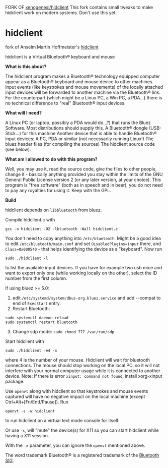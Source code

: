 FORK OF [xenogenesi/hidclient](https://github.com/xenogenesi/hidclient)
This fork contains small tweaks to make hidclient work on modern systems. Don't use this yet.
# hidclient
fork of Anselm Martin Hoffmeister's [hidclient](http://anselm.hoffmeister.be/computer/hidclient/index.html.en)

hidclient is a Virtual Bluetooth® keyboard and mouse

**What is this about?**

The hidclient program makes a Bluetooth® technology equipped computer appear as a Bluetooth® keyboard and mouse device to other machines. Input events (like keystrokes and mouse movements) of the locally attached input devices will be forwarded to another machine via the Bluetooth® link.
For the counterpart (which might be a Linux PC, a Win PC, a PDA...) there is no technical difference to "real" Bluetooth® input devices.

**What will I need?**

A Linux PC (or laptop, possibly a PDA would do...?) that runs the Bluez Software.
Most distributions should supply this.
A Bluetooth® dongle (USB-Stick...) for this machine
Another device that is able to handle Bluetooth® input devices: A PC, PDA or similar (not necessarily running Linux!)
The bluez header files (for compiling the sources)
The hidclient source code (see below).

**What am I allowed to do with this program?**

Well, you may use it, read the source code, give the files to other people, change it - basically anything provided you stay within the limits of the GNU General Public License version 2 (or any later version, at your choice).
This program is "free software" (both as in speech and in beer), you do not need to pay any royalties for using it. Keep with the GPL.

**Build**

hidclient depends on `libbluetooth` from bluez.

Compile hidclient.c with

    gcc -o hidclient -O2 -lbluetooth -Wall hidclient.c
    
You don't need to copy anything into `/etc/bluetooth`. Might be a good idea to edit `/etc/bluetooth/main.conf` and set `DisabledPlugins=input` there, and `Class=0x000540` - that helps identifying the device as a "keyboard".
Now run

    sudo ./hidclient -l
    
to list the available input devices. If you have for example two usb mice and want to export only one (while working locally on the other), select the ID number from the first column.

If using bluez >= 5.0:
1. edit `/etc/systemd/system/dbus-org.bluez.service` and add --compat to end of `ExecStart` entry.
2. Restart Bluetooth:
```
sudo systemctl daemon-reload
sudo systemctl restart bluetooth
```
3. Change sdp mode: `sudo chmod 777 /var/run/sdp`

Start hidclient with

    sudo ./hidclient -e4 -x
    
where 4 is the number of your mouse. Hidclient will wait for bluetooth connections. The mouse should stop working on the local PC, so it will not interfere with your normal computer usage while it is connected to another device.
Note: If there is error `xinput: command not found`, install xorg-xinput package.

Use `openvt` along with hidclient so that keystrokes and mouse events captured will have no negative impact on the local machine (except Ctrl+Alt+[Fn/Entf/Pause]).
Run

    openvt -s -w hidclient
    
 to run hidclient on a virtual text mode console for itself.

Or use `-x`, will "mute" the device(s) for X11 so you can start hidclient while having a X11 session.

With the `-x` parameter, you can ignore the `openvt` mentioned above.


The word trademark Bluetooth® is a registered trademark of the [Bluetooth SIG](http://www.bluetooth.org).
